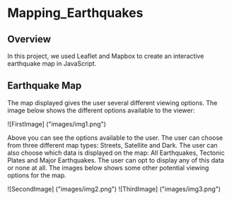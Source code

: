 # Mapping_Earthquakes

## Overview

In this project, we used Leaflet and Mapbox to create an interactive earthquake map in JavaScript. 

## Earthquake Map

The map displayed gives the user several different viewing options. The image below shows the different options available to the viewer: 

![FirstImage] ("images/img1.png")

Above you can see the options available to the user. The user can choose from three different map types: Streets, Satellite and Dark. The user can also choose which data is displayed on the map: All Earthquakes, Tectonic Plates and Major Earthquakes. The user can opt to display any of this data or none at all. The images below shows some other potential viewing options for the map. 

![SecondImage] ("images/img2.png")
![ThirdImage] ("images/img3.png")

